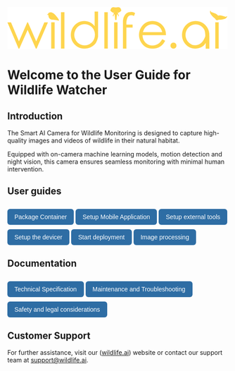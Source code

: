 ![Alt text](images/wildlife-ai-logo.png)

# Welcome to the User Guide for Wildlife Watcher

## Introduction

The Smart AI Camera for Wildlife Monitoring is designed to capture high-quality images and videos of wildlife in their natural habitat.  

Equipped with on-camera machine learning models, motion detection and night vision, this camera ensures seamless monitoring with minimal human intervention.

## User guides

<style>
.button-nav {
  display: inline-block;
  padding: 10px 16px;
  background-color: #2e6da4;
  color: white;
  text-decoration: none;
  border-radius: 6px;
  font-family: sans-serif;
  margin-top: 10px;
}
</style>

<p>
  <a href="pages/md/wildlife_watcher_user_guide_package_container" class="button-nav">Package Container</a>
  <a href="pages/md/wildlife_watcher_user_guide_setup_mobile_app.md" class="button-nav">Setup Mobile Application</a>
  <a href="pages/md/wildlife_watcher_user_guide_setup_extenal_tool" class="button-nav">Setup external tools</a>
  <a href="pages/md/wildlife_watcher_user_guide_setup_the_device" class="button-nav">Setup the devicer</a>
  <a href="pages/md/wildlife_watcher_user_guide_start_a_deployment" class="button-nav">Start deployment</a>
  <a href="pages/md/wildlife_watcher_user_guide_image_processing" class="button-nav">Image processing</a>
</p>

## Documentation

<p>
  <a href="misc/device_spec.md" class="button-nav">Technical Specification</a>
  <a href="misc/maintenance.md" class="button-nav">Maintenance and Troubleshooting</a>
  <a href="misc/safety_legal.md" class="button-nav">Safety and legal considerations</a>
</p>

## Customer Support

For further assistance, visit our ([wildlife.ai](https://wildlife.ai/)) website or contact our support team at <support@wildlife.ai>.

